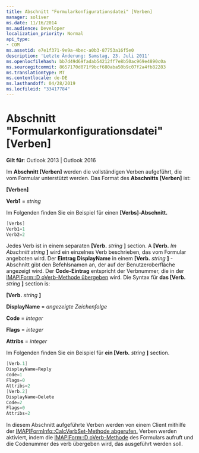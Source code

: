 ```yaml
---
title: Abschnitt "Formularkonfigurationsdatei" [Verben]
manager: soliver
ms.date: 11/16/2014
ms.audience: Developer
localization_priority: Normal
api_type:
- COM
ms.assetid: e7e1f371-9e9a-4bec-a0b3-87753a16f5e0
description: 'Letzte Änderung: Samstag, 23. Juli 2011'
ms.openlocfilehash: bb7d49d69fadab54212ff7e8b50ac969e4890c0a
ms.sourcegitcommit: 8657170d071f9bcf680aba50b9c07f2a4fb82283
ms.translationtype: MT
ms.contentlocale: de-DE
ms.lasthandoff: 04/28/2019
ms.locfileid: "33417784"
---
```

# <a name="form-configuration-file-verbs-section"></a>Abschnitt "Formularkonfigurationsdatei" [Verben]

  
  
**Gilt für**: Outlook 2013 | Outlook 2016 
  
Im **Abschnitt [Verben]** werden die vollständigen Verben aufgeführt, die vom Formular unterstützt werden. Das Format des **Abschnitts [Verben]** ist: 
  
 **[Verben]**
  
 **Verb1**  =   _string_
  
Im Folgenden finden Sie ein Beispiel für einen **[Verbs]-Abschnitt.** 
  
```cpp
[Verbs]
Verb1=1
Verb2=2

```

Jedes Verb ist in einem separaten **[Verb.** _string_ **]** section. A **[Verb.** _Im Abschnitt string_ **]** wird ein einzelnes Verb beschrieben, das vom Formular angeboten wird. Der **Eintrag DisplayName** in einem **[Verb.** _string_ **]** -Abschnitt gibt den Befehlsnamen an, der auf der Benutzeroberfläche angezeigt wird. Der **Code-Eintrag** entspricht der Verbnummer, die in der [IMAPIForm::D oVerb-Methode übergeben](imapiform-doverb.md) wird. Die Syntax für **das [Verb.** _string_ **]** section is: 
  
 **[Verb.** _string_ **]**
  
 **DisplayName**  =   _angezeigte Zeichenfolge_
  
 **Code**  =   _integer_
  
 **Flags**  =   _integer_
  
 **Attribs**  =   _integer_
  
Im Folgenden finden Sie ein Beispiel für **ein [Verb.** _string_ **]** section. 
  
```cpp
[Verb.1]
DisplayName=Reply
code=1
Flags=0
Attribs=2
[Verb.2]
DisplayName=Delete
Code=2
Flags=0
Attribs=2

```

In diesem Abschnitt aufgeführte Verben werden von einem Client mithilfe der [IMAPIFormInfo::CalcVerbSet-Methode abgerufen.](imapiforminfo-calcverbset.md) Verben werden aktiviert, indem die [IMAPIForm::D oVerb-Methode](imapiform-doverb.md) des Formulars aufruft und die Codenummer des verb übergeben wird, das ausgeführt werden soll. 
  

